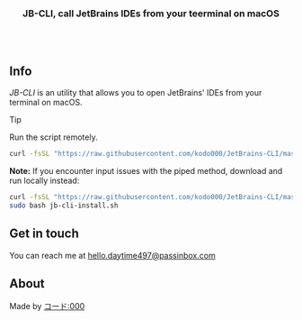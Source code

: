 <div align="center">
  <h3>JB-CLI, call JetBrains IDEs from your teerminal on macOS</h3>
</div>
<br><br>

## Info
*JB-CLI* is an utility that allows you to open JetBrains' IDEs from your terminal on macOS.

> [!TIP]
> Run the script remotely.
> 
> ```bash
> curl -fsSL "https://raw.githubusercontent.com/kodo000/JetBrains-CLI/master/main.sh" | sudo bash
> ```
> 
> **Note:** If you encounter input issues with the piped method, download and run locally instead:
> ```bash
> curl -fsSL "https://raw.githubusercontent.com/kodo000/JetBrains-CLI/master/main.sh" -o jb-cli.sh
> sudo bash jb-cli-install.sh
> ```

## Get in touch
You can reach me at hello.daytime497@passinbox.com

## About
Made by [コード:000](https://github.com/kodo000)
